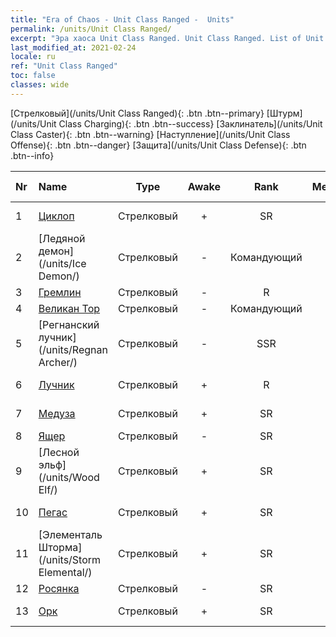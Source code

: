 ```yaml
---
title: "Era of Chaos - Unit Class Ranged -  Units"
permalink: /units/Unit Class Ranged/
excerpt: "Эра хаоса Unit Class Ranged. Unit Class Ranged. List of Unit Class in Era of Chaos"
last_modified_at: 2021-02-24
locale: ru
ref: "Unit Class Ranged"
toc: false
classes: wide
---
```

 [Стрелковый](/units/Unit Class Ranged){: .btn .btn--primary} [Штурм](/units/Unit Class Charging){: .btn .btn--success} [Заклинатель](/units/Unit Class Caster){: .btn .btn--warning} [Наступление](/units/Unit Class Offense){: .btn .btn--danger} [Защита](/units/Unit Class Defense){: .btn .btn--info} 

  | Nr |         Name        |   Type   | Awake |    Rank   |   Members     |  Stars  |  Attack  |     HP    | Awaken Name  |
  |:---|:--------------------|:--------:|:-----:|:---------:|:-------------:|:-------:|:--------:|:---------:|:-------------|
  | 1 | [Циклоп](/units/Cyclops/) | Стрелковый | + | SR | x4 | <i class="fas fa-star"/><i class="fas fa-star"/> | 678.8 | 5091 |  Осадное чудище  |
  | 2 | [Ледяной демон](/units/Ice Demon/) | Стрелковый | - | Командующий | x1 | <i class="fas fa-star"/><i class="fas fa-star"/><i class="fas fa-star"/> | 565.7 | 5996 |   -   |
  | 3 | [Гремлин](/units/Gremlin/) | Стрелковый | - | R | x9 | <i class="fas fa-star"/> | 84.4 | 645 |   -   |
  | 4 | [Великан Тор](/units/Troll/) | Стрелковый | - | Командующий | x1 | <i class="fas fa-star"/><i class="fas fa-star"/><i class="fas fa-star"/> | 1018.3 | 9051 |   -   |
  | 5 | [Регнанский лучник](/units/Regnan Archer/) | Стрелковый | - | SSR | x1 | <i class="fas fa-star"/><i class="fas fa-star"/><i class="fas fa-star"/> | 235.5 | 1245 |   -   |
  | 6 | [Лучник](/units/Marksman/) | Стрелковый | + | R | x9 | <i class="fas fa-star"/> | 85.3 | 438 |  Опытный лучник  |
  | 7 | [Медуза](/units/Medusa/) | Стрелковый | + | SR | x4 | <i class="fas fa-star"/><i class="fas fa-star"/><i class="fas fa-star"/> | 202.0 | 1144 |  Королевская медуза  |
  | 8 | [Ящер](/units/Lizardman/) | Стрелковый | - | SR | x4 | <i class="fas fa-star"/><i class="fas fa-star"/> | 174.9 | 1144 |   -   |
  | 9 | [Лесной эльф](/units/Wood Elf/) | Стрелковый | + | SR | x9 | <i class="fas fa-star"/><i class="fas fa-star"/> | 92.4 | 438 |  Высокий эльф  |
  | 10 | [Пегас](/units/Pegasus/) | Стрелковый | + | SR | x4 | <i class="fas fa-star"/><i class="fas fa-star"/> | 195.1 | 1144 |  Серебряный пегас  |
  | 11 | [Элементаль Шторма](/units/Storm Elemental/) | Стрелковый | + | SR | x4 | <i class="fas fa-star"/><i class="fas fa-star"/> | 99.2 | 662 |  Ураган молний  |
  | 12 | [Росянка](/units/Waspwort/) | Стрелковый | - | SR | x1 | <i class="fas fa-star"/><i class="fas fa-star"/><i class="fas fa-star"/> | 950.3 | 5543 |   -   |
  | 13 | [Орк](/units/Orc/) | Стрелковый | + | SR | x4 | <i class="fas fa-star"/><i class="fas fa-star"/> | 82.7 | 662 |  Главарь орков  |
